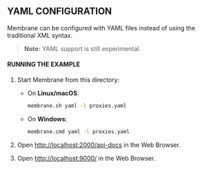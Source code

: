## YAML CONFIGURATION

Membrane can be configured with YAML files instead of using the traditional XML syntax.

> **Note:** YAML support is still experimental.

#### RUNNING THE EXAMPLE

1. Start Membrane from this directory:

    * On **Linux/macOS**:

      ```bash
      membrane.sh yaml -l proxies.yaml
      ```
    * On **Windows**:

      ```cmd
      membrane.cmd yaml -l proxies.yaml
      ```
2. Open [http://localhost:2000/api-docs](http://localhost:2000/api-docs) in the Web Browser.
3. Open [http://localhost:9000/](http://localhost:9000/) in the Web Browser.

